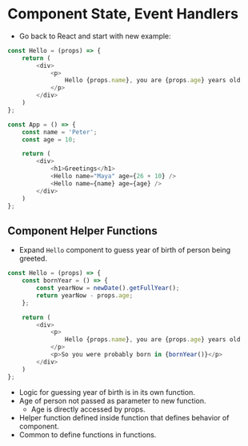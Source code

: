# Component State, Event Handlers

- Go back to React and start with new example:
```javascript
const Hello = (props) => {
    return (
        <div>
            <p>
                Hello {props.name}, you are {props.age} years old
            </p>
        </div>
    )
};

const App = () => {
    const name = 'Peter';
    const age = 10;

    return (
        <div>
            <h1>Greetings</h1>
            <Hello name="Maya" age={26 + 10} />
            <Hello name={name} age={age} />
        </div>
    )
};
```

## Component Helper Functions
- Expand `Hello` component to guess year of birth of person being greeted.
```javascript
const Hello = (props) => {
    const bornYear = () => {
        const yearNow = newDate().getFullYear();
        return yearNow - props.age;
    };

    return (
        <div>
            <p>
                Hello {props.name}, you are {props.age} years old
            </p>
            <p>So you were probably born in {bornYear()}</p>
        </div>
    )
};
```
- Logic for guessing year of birth is in its own function.
- Age of person not passed as parameter to new function.
    - Age is directly accessed by props.
- Helper function defined inside function that defines behavior of component.
- Common to define functions in functions.